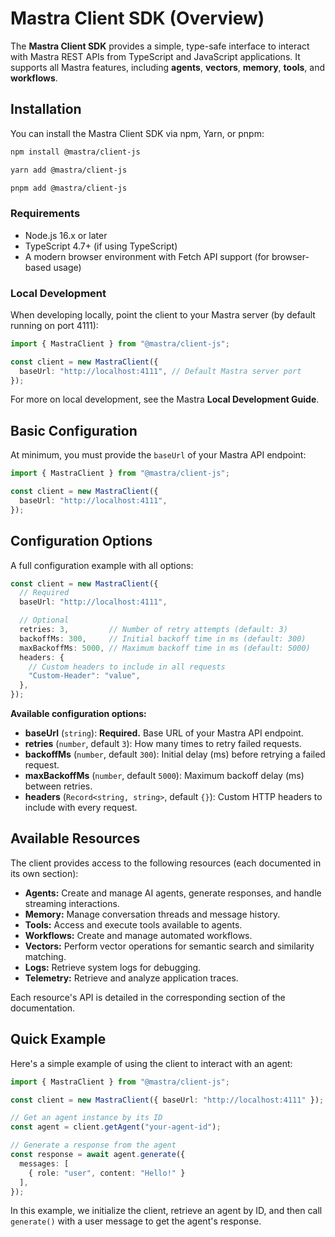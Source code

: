 # Mastra Client SDK (Overview)

The **Mastra Client SDK** provides a simple, type-safe interface to interact with Mastra REST APIs from TypeScript and JavaScript applications. It supports all Mastra features, including **agents**, **vectors**, **memory**, **tools**, and **workflows**.

## Installation

You can install the Mastra Client SDK via npm, Yarn, or pnpm:

```bash
npm install @mastra/client-js

yarn add @mastra/client-js

pnpm add @mastra/client-js
```

### Requirements

- Node.js 16.x or later  
- TypeScript 4.7+ (if using TypeScript)  
- A modern browser environment with Fetch API support (for browser-based usage)

### Local Development

When developing locally, point the client to your Mastra server (by default running on port 4111):

```ts
import { MastraClient } from "@mastra/client-js";

const client = new MastraClient({
  baseUrl: "http://localhost:4111", // Default Mastra server port
});
```

For more on local development, see the Mastra **Local Development Guide**.

## Basic Configuration

At minimum, you must provide the `baseUrl` of your Mastra API endpoint:

```ts
import { MastraClient } from "@mastra/client-js";

const client = new MastraClient({
  baseUrl: "http://localhost:4111",
});
```

## Configuration Options

A full configuration example with all options:

```ts
const client = new MastraClient({
  // Required
  baseUrl: "http://localhost:4111",

  // Optional
  retries: 3,         // Number of retry attempts (default: 3)
  backoffMs: 300,     // Initial backoff time in ms (default: 300)
  maxBackoffMs: 5000, // Maximum backoff time in ms (default: 5000)
  headers: {
    // Custom headers to include in all requests
    "Custom-Header": "value",
  },
});
```

**Available configuration options:**

- **baseUrl** (`string`): **Required.** Base URL of your Mastra API endpoint.  
- **retries** (`number`, default `3`): How many times to retry failed requests.  
- **backoffMs** (`number`, default `300`): Initial delay (ms) before retrying a failed request.  
- **maxBackoffMs** (`number`, default `5000`): Maximum backoff delay (ms) between retries.  
- **headers** (`Record<string, string>`, default `{}`): Custom HTTP headers to include with every request.

## Available Resources

The client provides access to the following resources (each documented in its own section):

- **Agents:** Create and manage AI agents, generate responses, and handle streaming interactions.  
- **Memory:** Manage conversation threads and message history.  
- **Tools:** Access and execute tools available to agents.  
- **Workflows:** Create and manage automated workflows.  
- **Vectors:** Perform vector operations for semantic search and similarity matching.  
- **Logs:** Retrieve system logs for debugging.  
- **Telemetry:** Retrieve and analyze application traces.

Each resource's API is detailed in the corresponding section of the documentation.

## Quick Example

Here's a simple example of using the client to interact with an agent:

```ts
import { MastraClient } from "@mastra/client-js";

const client = new MastraClient({ baseUrl: "http://localhost:4111" });

// Get an agent instance by its ID
const agent = client.getAgent("your-agent-id");

// Generate a response from the agent
const response = await agent.generate({
  messages: [
    { role: "user", content: "Hello!" }
  ],
});
```

In this example, we initialize the client, retrieve an agent by ID, and then call `generate()` with a user message to get the agent's response.
